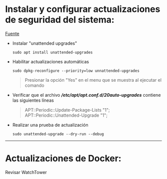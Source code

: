 # Instalar y configurar actualizaciones de seguridad del sistema:
[Fuente](https://wiki.debian.org/UnattendedUpgrades)

* Instalar "unattended upgrades"
  ~~~
  sudo apt install unattended-upgrades
  ~~~
  
* Habilitar actualizaciones automáticas
  ~~~
  sudo dpkg-reconfigure --priority=low unnattended-upgrades
  ~~~
  > Presionar la opción "Yes" en el menu que se muestra al ejecutar el comando

* Verificar que el archivo ***/etc/apt/apt.conf.d/20auto-upgrades*** contiene las siguientes líneas
  > APT::Periodic::Update-Package-Lists "1";\
  > APT::Periodic::Unattended-Upgrade "1";

* Realizar una prueba de actualización
  ~~~
  sudo unattended-upgrade --dry-run --debug
  ~~~
  
-----------------------------------------------------
# Actualizaciones de Docker:
Revisar WatchTower
